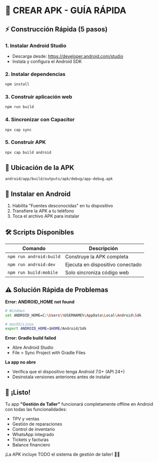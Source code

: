 # 🚀 CREAR APK - GUÍA RÁPIDA

## ⚡ Construcción Rápida (5 pasos)

### 1. **Instalar Android Studio**
- Descarga desde: https://developer.android.com/studio
- Instala y configura el Android SDK

### 2. **Instalar dependencias**
```bash
npm install
```

### 3. **Construir aplicación web**
```bash
npm run build
```

### 4. **Sincronizar con Capacitor**
```bash
npx cap sync
```

### 5. **Construir APK**
```bash
npx cap build android
```

## 📍 **Ubicación de la APK**
```
android/app/build/outputs/apk/debug/app-debug.apk
```

## 📱 **Instalar en Android**
1. Habilita "Fuentes desconocidas" en tu dispositivo
2. Transfiere la APK a tu teléfono
3. Toca el archivo APK para instalar

## 🛠️ **Scripts Disponibles**

| Comando | Descripción |
|---------|-------------|
| `npm run android:build` | Construye la APK completa |
| `npm run android:dev` | Ejecuta en dispositivo conectado |
| `npm run build:mobile` | Solo sincroniza código web |

## ⚠️ **Solución Rápida de Problemas**

**Error: ANDROID_HOME not found**
```bash
# Windows
set ANDROID_HOME=C:\Users\%USERNAME%\AppData\Local\Android\Sdk

# macOS/Linux  
export ANDROID_HOME=$HOME/Android/Sdk
```

**Error: Gradle build failed**
- Abre Android Studio
- File > Sync Project with Gradle Files

**La app no abre**
- Verifica que el dispositivo tenga Android 7.0+ (API 24+)
- Desinstala versiones anteriores antes de instalar

## 🎯 **¡Listo!**
Tu app **"Gestión de Taller"** funcionará completamente offline en Android con todas las funcionalidades:
- TPV y ventas
- Gestión de reparaciones  
- Control de inventario
- WhatsApp integrado
- Tickets y facturas
- Balance financiero

¡La APK incluye TODO el sistema de gestión de taller! 📱✨
